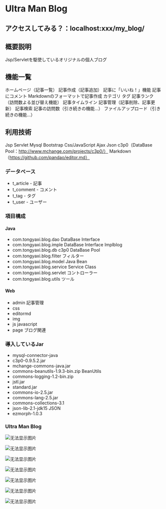 # Ultra Man Blog

## アクセスしてみる？：localhost:xxx/my_blog/

## 概要説明
Jsp/Servletを駆使しているオリジナルの個人ブログ

## 機能一覧
ホームページ（記事一覧）
記事作成（記事追加）
記事に「いいね！」機能
記事にコメント
Markdownのフォーマットで記事作成
カテゴリ
タグ
記事ランク（訪問数よる並び替え機能）
記事タイムライン
記事管理（記事削除、記事更新）
記事検索
記事の訪問数（引き続きの機能...）
ファイルアップロード（引き続きの機能...）

## 利用技術
Jsp
Servlet
Mysql
Bootstrap
Css/JavaScript
Ajax
Json
c3p0（DataBase Pool：http://www.mchange.com/projects/c3p0/）
Markdown（https://github.com/pandao/editor.md）


### データベース

* t_article - 記事
* t_comment - コメント
* t_tag - タグ
* t_user - ユーザー

### 項目構成
#### Java

* com.tongyaxi.blog.dao DataBase Interface
* com.tongyaxi.blog.imple DataBase Interface Implblog
* com.tongyaxi.blog.db c3p0 DataBase Pool
* com.tongyaxi.blog.filter フィルター
* com.tongyaxi.blog.model Java Bean
* com.tongyaxi.blog.service Service Class
* com.tongyaxi.blog.servlet コントローラー
* com.tongyaxi.blog.utils ツール

#### Web
* admin 記事管理
* css
* editormd 
* img
* js javascript
* page ブログ関連

### 導入しているJar

* mysql-connector-java
* c3p0-0.9.5.2.jar
* mchange-commons-java.jar 
* commons-beanutils-1.9.3-bin.zip  BeanUtils
* commons-logging-1.2-bin.zip
* jstl.jar
* standard.jar 
* commons-io-2.5.jar
* commons-lang-2.5.jar
* commons-collections-3.1
* json-lib-2.1-jdk15 JSON
* ezmorph-1.0.3

### Ultra Man Blog

![无法显示图片](https://github.com/Lemonreds/MyBlog/blob/master/screenshot/1.png)

![无法显示图片](https://github.com/Lemonreds/MyBlog/blob/master/screenshot/2.png)

![无法显示图片](https://github.com/Lemonreds/MyBlog/blob/master/screenshot/3.png)

![无法显示图片](https://github.com/Lemonreds/MyBlog/blob/master/screenshot/4.png)

![无法显示图片](https://github.com/Lemonreds/MyBlog/blob/master/screenshot/5.png)

![无法显示图片](https://github.com/Lemonreds/MyBlog/blob/master/screenshot/6.png)

![无法显示图片](https://github.com/Lemonreds/MyBlog/blob/master/screenshot/7.png)
